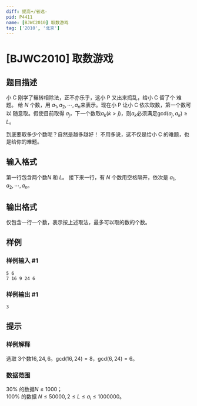 ```yaml
---
diff: 提高+/省选-
pid: P4411
name: [BJWC2010] 取数游戏
tag: ['2010', '北京']
---
```

# [BJWC2010] 取数游戏
## 题目描述

小 C 刚学了辗转相除法，正不亦乐乎，这小 P 又出来捣乱，给小 C 留了个 难题。 给 $N$ 个数，用 $a_1,a_2, \cdots ,a_n$来表示。现在小 P 让小 C 依次取数，第一个数可以 随意取。假使目前取得 $a_j$，下一个数取$a_k(k>j)$，则$a_k$必须满足$\mathrm{gcd}(a_j,a_k)≥L$。 

到底要取多少个数呢？自然是越多越好！ 不用多说，这不仅是给小 C 的难题，也是给你的难题。
## 输入格式

第一行包含两个数$N$ 和 $L$。 接下来一行，有 $N$ 个数用空格隔开，依次是 $a_1,a_2,\cdots ,a_n$。
## 输出格式

仅包含一行一个数，表示按上述取法，最多可以取的数的个数。
## 样例

### 样例输入 #1
```
5 6 
7 16 9 24 6
```
### 样例输出 #1
```
3
```
## 提示

### 样例解释

选取 $3$个数$16,24,6$。$\mathrm{gcd}(16,24)=8$，$\mathrm{gcd}(6,24)=6$。 

### 数据范围

30% 的数据$N≤1000$；   
100% 的数据 $N≤50 000,2≤L≤a_i≤1 000 000$。
